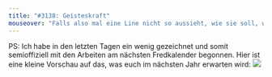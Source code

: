 ```yaml
---
title: "#3138: Geisteskraft"
mouseover: "Falls also mal eine Line nicht so aussieht, wie sie soll, war's bestimmt Fred Fähigkeit und nicht mangelndes Zeichentalent."
---
```


PS: 
Ich habe in den letzten Tagen ein wenig gezeichnet und somit semioffiziell mit den Arbeiten am nächsten Fredkalender begonnen. 
Hier ist eine kleine Vorschau auf das, was euch im nächsten Jahr erwarten wird: 
<a href="http://www.fonflatter.de/bilder/kalender2015_vorschau1.png"><img src="http://www.fonflatter.de/bilder/kalender2015_vorschau1s.png"></a>

